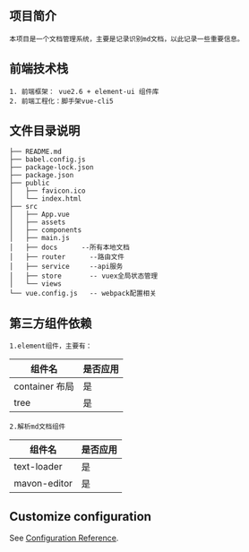 ## 项目简介
```
本项目是一个文档管理系统，主要是记录识别md文档，以此记录一些重要信息。
```

## 前端技术栈
```
1. 前端框架： vue2.6 + element-ui 组件库 
2. 前端工程化：脚手架vue-cli5
``` 

## 文件目录说明
```text
├── README.md
├── babel.config.js
├── package-lock.json
├── package.json
├── public
│   ├── favicon.ico
│   └── index.html
├── src
│   ├── App.vue
│   ├── assets
│   ├── components
│   ├── main.js
│   ├── docs      --所有本地文档
│   ├── router      --路由文件
│   ├── service     --api服务
│   ├── store       -- vuex全局状态管理
│   └── views
└── vue.config.js   -- webpack配置相关
```

## 第三方组件依赖
```
1.element组件，主要有： 
```
|  组件名   | 是否应用   |
|  ----   | ----  |
| container 布局  | 是 |
| tree  | 是 |
```
2.解析md文档组件
```
|  组件名   | 是否应用   |
|  ----   | ----  |
| text-loader  | 是 |
| mavon-editor  | 是 |


## Customize configuration
See [Configuration Reference](https://cli.vuejs.org/config/).
